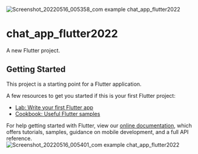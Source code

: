 ![Screenshot_20220516_005358_com example chat_app_flutter2022](https://user-images.githubusercontent.com/61704449/168653070-8f78764d-3d42-408f-8aa8-e27861acc21a.jpg)
# chat_app_flutter2022

A new Flutter project.

## Getting Started

This project is a starting point for a Flutter application.

A few resources to get you started if this is your first Flutter project:

- [Lab: Write your first Flutter app](https://flutter.dev/docs/get-started/codelab)
- [Cookbook: Useful Flutter samples](https://flutter.dev/docs/cookbook)

For help getting started with Flutter, view our
[online documentation](https://flutter.dev/docs), which offers tutorials,
samples, guidance on mobile development, and a full API reference.
![Screenshot_20220516_005401_com example chat_app_flutter2022](https://user-images.githubusercontent.com/61704449/168654102-89f69bd2-abc2-4094-8efd-7fea81574601.jpg)

